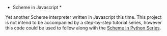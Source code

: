 * Scheme in Javascript *

Yet another Scheme interpreter written in Javascript this time.  This project 
is not intend to be accompanied by a step-by-step tutorial series, however 
this code could be used to follow along with the [Scheme in Python Series](http://nickzarr.com/blog4/series/scheme-in-python/).
